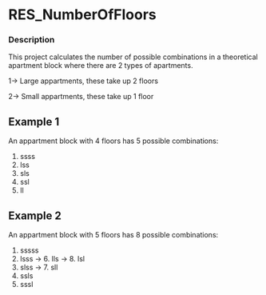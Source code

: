 # RES_NumberOfFloors

### Description
This project calculates the number of possible combinations in a theoretical apartment block where there are 2 types of apartments.

1-> Large appartments, these take up 2 floors

2-> Small appartments, these take up 1 floor

## Example 1
An appartment block with 4 floors has 5 possible combinations:

1. ssss
1. lss
1. sls
1. ssl
1. ll


## Example 2
An appartment block with 5 floors has 8 possible combinations:

1. sssss
1. lsss  -> 6. lls -> 8. lsl
1. slss  -> 7. sll
1. ssls
1. sssl
